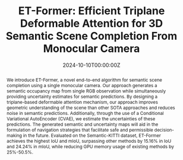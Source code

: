 ---
title: "ET-Former: Efficient Triplane Deformable Attention for 3D Semantic Scene Completion From Monocular Camera"
authors:
- admin
- He Yin
- Xuewei Qi
- Jong Jin Park
- Min Sun
- Rajasimman Madhivanan
- Dinesh Manocha

date: "2024-10-10T00:00:00Z"
doi: ""

# Schedule page publish date (NOT publication's date).
publishDate: "2024-10-10T00:00:00Z"

# Publication type.
# Accepts a single type but formatted as a YAML list (for Hugo requirements).
# Enter a publication type from the CSL standard.
publication_types: ["article"]

# Publication name and optional abbreviated publication name.
publication: ""
publication_short: ""

abstract: "We introduce ET-Former, a novel end-to-end algorithm for semantic scene completion using a single monocular camera. Our approach generates a semantic occupancy map from single RGB observation while simultaneously providing uncertainty estimates for semantic predictions. By designing a triplane-based deformable attention mechanism, our approach improves geometric understanding of the scene than other SOTA approaches and reduces noise in semantic predictions. Additionally, through the use of a Conditional Variational AutoEncoder (CVAE), we estimate the uncertainties of these predictions. The generated semantic and uncertainty maps will aid in the formulation of navigation strategies that facilitate safe and permissible decision-making in the future. Evaluated on the Semantic-KITTI dataset, ET-Former achieves the highest IoU and mIoU, surpassing other methods by 15.16% in IoU and 24.24% in mIoU, while reducing GPU memory usage of existing methods by 25%-50.5%."


# Summary. An optional shortened abstract.
# summary: Lorem ipsum dolor sit amet, consectetur adipiscing elit. Duis posuere tellus ac convallis placerat. Proin tincidunt magna sed ex sollicitudin condimentum.

tags:
- Semantic Scene Completion
- Scene Understanding
- Autonomous Driving

featured: false

# links:
# - name: Website
#   url: https://robotixx.github.io/GND/
#   icon_pack: fab
#   icon: twitter
url_pdf: ""
url_code: ''
url_dataset: ''
url_poster: ''
url_project: ''
url_slides: ''
url_source: ''
url_video: ''

# Featured image
# To use, add an image named `featured.jpg/png` to your page's folder. 
image:
  caption: 'Image credit: [**Unsplash**](https://unsplash.com/photos/s9CC2SKySJM)'
  focal_point: ""
  preview_only: false

# Associated Projects (optional).
#   Associate this publication with one or more of your projects.
#   Simply enter your project's folder or file name without extension.
#   E.g. `internal-project` references `content/project/internal-project/index.md`.
#   Otherwise, set `projects: []`.
# projects:
# - internal-project

# Slides (optional).
#   Associate this publication with Markdown slides.
#   Simply enter your slide deck's filename without extension.
#   E.g. `slides: "example"` references `content/slides/example/index.md`.
#   Otherwise, set `slides: ""`.
# slides: example
---
